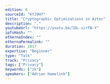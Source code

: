```yaml
---
edition: 6
sourceId: "KYJ9H7"
title: "Cryptographic Optimizations in Aztec"
description: "."
youtubeUrl: "https://youtu.be/lDL-sirFB-Y"
ipfsHash: ""
ethernaIndex: ""
ethernaPermalink: ""
duration: 1017
expertise: "Beginner"
type: "Talk"
track: "Privacy"
tags: ["Privacy"]
keywords: ["zk"]
speakers: ["Adrian Hamelink"]
---
```


